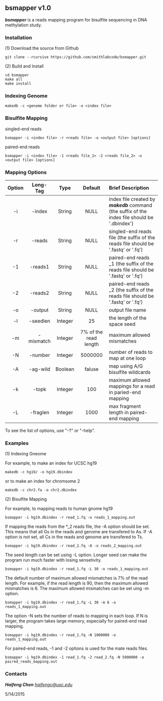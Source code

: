 ## bsmapper v1.0 ##

***bsmapper*** is a reads mapping program for bisulfite sequencing in DNA methylation study.


### Installation ###
(1) Download the source from Github 

    git clone --rcursive https://github.com/smithlabcode/bsmapper.git

(2) Build and Install
    
    cd bsmapper
    make all
    make install


### Indexing Genome ###
    
    makedb -c <genome folder or file> -o <index file>

### Bisulfite Mapping ###

singled-end reads

    bsmapper -i <index file> -r <reads file> -o <output file> [options]

paired-end reads

    bsmapper -i <index file> -1 <reads file_1> -2 <reads file_2> -o <output file> [options]


### Mapping Options ###


| Option | Long-Tag | Type | Default | Brief Description |
| :-------------: |:-------------:|:-----:|:-----:| :-----|
| -i      | -index | String | NULL |index file created by ***makedb*** command (the suffix of the index file should be '.dbindex') |
| -r      | -reads | String | NULL | singled-end reads file (the suffix of the reads file should be '.fastq' or '.fq') |
| -1      | -reads1 | String | NULL | paired-end reads _1 (the suffix of the reads file should be '.fastq' or '.fq') |
| -2      | -reads2 | String | NULL | paired-end reads _2 (the suffix of the reads file should be '.fastq' or '.fq') |
| -o      | -output | String | NULL | output file name |
| -l      | -seedlen | Integer | 25 | the length of the space seed |
| -m      | -mismatch | Integer | 7% of the read length | maximum allowed mismatches |
| -N      | -number | Integer | 5000000 | number of reads to map at one loop |
| -A      | -ag-wild | Boolean | faluse | map using A/G bisulfite wildcards |
| -k      | -topk | Integer | 100 | maximum allowed mappings for a read in paried-end mapping|
| -L      | -fraglen | Integer | 1000 | max fragment length in paired-end mapping |

To see the list of options, use "-?" or "-help".


### Examples ###

(1) Indexing Gneome

For example, to make an index for UCSC hg19

	makedb -c hg19/ -o hg19.dbindex
   
or to make an index for chromsome 2

	makedb -c chr2.fa -o chr2.dbindex
    
    
(2) Bisulfite Mapping

For example, to mapping reads to human gnome hg19

	bsmapper -i hg19.dbindex -r read_1.fq -o reads_1_mapping.out
    
If mapping the reads from the *_2 reads file, the -A option should be set. This means that all Gs in the reads and genome are transfered to As. If -A option is not set, all Cs in the reads and genome are transfered to Ts.

    bsmapper -i hg19.dbindex -r read_2.fq -A -o reads_2_mapping.out
    
The seed length can be set using -L option. Longer seed can make the program run much faster with losing sensetivity.

    bsmapper -i hg19.dbindex -r read_1.fq -L 30 -o reads_1_mapping.out
    
The default number of maximum allowed mismatches is 7% of the read length. For example, if the read length is 90, then the maximum allowed mismatches is 6. The maximum allowed mismatches can be set uing -m option.

    bsmapper -i hg19.dbindex -r read_1.fq -L 30 -m 6 -o reads_1_mapping.out
    
The option -N sets the number of reads to mapping in each loop. If N is larger, the program takes large memory, especially for paired-end read mapping.
    
    bsmapper -i hg19.dbindex -r read_1.fq -N 1000000 -o reads_1_mapping.out
    
For paired-end reads, -1 and -2 options is used for the mate reads files.
    
    bsmapper -i hg19.dbindex -1 read_1.fq -2 read_2.fq -N 5000000 -o paired_reads_mapping.out
    
    
    
### Contacts ###

***Haifeng Chen***   *haifengc@usc.edu*


5/14/2015
